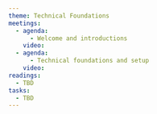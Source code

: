 ```yaml
---
theme: Technical Foundations
meetings:
  - agenda:
      - Welcome and introductions
    video:
  - agenda:
      - Technical foundations and setup
    video:
readings:
  - TBD
tasks:
  - TBD
---
```

